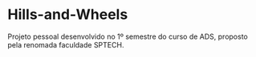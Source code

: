 # Hills-and-Wheels
Projeto pessoal desenvolvido no 1º semestre do curso de ADS, proposto pela renomada faculdade SPTECH.
